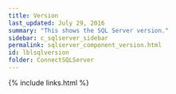 ```yaml
---
title: Version
last_updated: July 29, 2016
summary: "This shows the SQL Server version."
sidebar: c_sqlserver_sidebar
permalink: sqlserver_component_version.html
id: lblsqlversion
folder: ConnectSQLServer
---
```


{% include links.html %}
